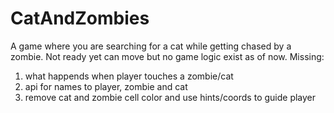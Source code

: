 # CatAndZombies
 A game where you are searching for a cat while getting chased by a zombie.
 Not ready yet can move but no game logic exist as of now.
 Missing:
 1. what happends when player touches a zombie/cat 
 2. api for names to player, zombie and cat
 3. remove cat and zombie cell color and use hints/coords to guide player
 
